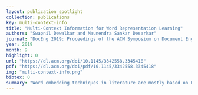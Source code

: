 ```yaml
---
layout: publication_spotlight
collection: publications
key: multi-context-info
title: "Multi-Context Information for Word Representation Learning"
authors: "Swapnil Dewalkar and Maunendra Sankar Desarkar"
journal: "DocEng 2019: Proceedings of the ACM Symposium on Document Engineering 2019"
year: 2019
month: 9
highlight: 0
url: "https://dl.acm.org/doi/10.1145/3342558.3345418"
pdf: "https://dl.acm.org/doi/pdf/10.1145/3342558.3345418"
img: "multi-context-info.png"
bibtex: 0
summary: "Word embedding techniques in literature are mostly based on Bag of Words models where words that co-occur with each other are considered to be related. However, it is not necessary for similar or related words to occur in the same context window. In this paper, we propose a new approach to combine different types of resources for training word embeddings. The lexical resources used in this work are Dependency Parse Tree and WordNet. Apart from the co-occurrence information, the use of these additional resources helps us in including the semantic and syntactic information from the text in learning the word representations. The learned representations are evaluated on multiple evaluation tasks like Semantic Textual Similarity, Word Similarity. Results of the experimental analyses highlight the usefulness of the proposed methodology."
---
```

